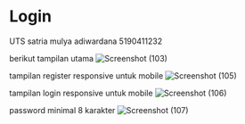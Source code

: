 # Login
UTS satria mulya adiwardana 5190411232


berikut tampilan utama
![Screenshot (103)](https://user-images.githubusercontent.com/50415187/143096303-3cf388ba-8759-4b03-85a4-e8054c3d51c6.png)

tampilan register responsive untuk mobile
![Screenshot (105)](https://user-images.githubusercontent.com/50415187/143097548-5b8000aa-ebbf-4877-81f7-5a1c21a4b053.png)

tampilan login responsive untuk mobile
![Screenshot (106)](https://user-images.githubusercontent.com/50415187/143098015-7c210bca-5716-4f63-9e72-2a8cbd6ca800.png)

password minimal 8 karakter
![Screenshot (107)](https://user-images.githubusercontent.com/50415187/143098515-ca5c036b-c2c6-4ad0-a28c-87feba97964e.png)

